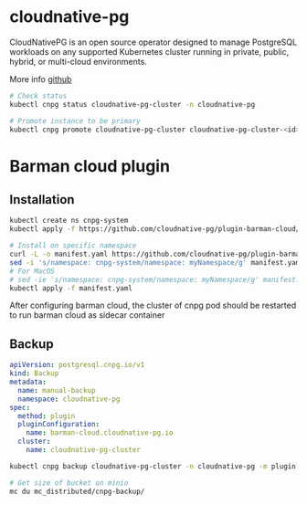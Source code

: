 # cloudnative-pg

CloudNativePG is an open source operator designed to manage PostgreSQL workloads on any supported Kubernetes cluster running in private, public, hybrid, or multi-cloud environments.

More info [github](https://github.com/cloudnative-pg/charts)

```bash
# Check status
kubectl cnpg status cloudnative-pg-cluster -n cloudnative-pg

# Promote instance to be primary
kubectl cnpg promote cloudnative-pg-cluster cloudnative-pg-cluster-<id> -n cloudnative-pg
```

# Barman cloud plugin

## Installation

```bash
kubectl create ns cnpg-system
kubectl apply -f https://github.com/cloudnative-pg/plugin-barman-cloud/releases/download/v0.6.0/manifest.yaml

# Install on specific namespace
curl -L -o manifest.yaml https://github.com/cloudnative-pg/plugin-barman-cloud/releases/download/v0.6.0/manifest.yaml
sed -i 's/namespace: cnpg-system/namespace: myNamespace/g' manifest.yaml
# For MacOS
# sed -ie 's/namespace: cnpg-system/namespace: myNamespace/g' manifest.yaml
kubectl apply -f manifest.yaml
```

After configuring barman cloud, the cluster of cnpg pod should be restarted to run barman cloud as sidecar container

## Backup

```yaml
apiVersion: postgresql.cnpg.io/v1
kind: Backup
metadata:
  name: manual-backup
  namespace: cloudnative-pg
spec:
  method: plugin
  pluginConfiguration:
    name: barman-cloud.cloudnative-pg.io
  cluster:
    name: cloudnative-pg-cluster
```

```bash
kubectl cnpg backup cloudnative-pg-cluster -n cloudnative-pg -m plugin --plugin-name barman-cloud.cloudnative-pg.io

# Get size of bucket on minio
mc du mc_distributed/cnpg-backup/
```